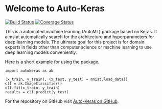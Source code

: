 # Welcome to Auto-Keras

[![Build Status](https://travis-ci.org/jhfjhfj1/autokeras.svg?branch=master)](https://travis-ci.org/jhfjhfj1/autokeras)
[![Coverage Status](https://coveralls.io/repos/github/jhfjhfj1/autokeras/badge.svg?branch=master)](https://coveralls.io/github/jhfjhfj1/autokeras?branch=master)

This is a automated machine learning (AutoML) package based on Keras. 
It aims at automatically search for the architecture and hyperparameters for deep learning models.
The ultimate goal for this project is for domain experts in fields other than computer science or machine learning
to use deep learning models conveniently.

Here is a short example for using the package.

    
    import autokeras as ak
    
    (x_train, y_train), (x_test, y_test) = mnist.load_data()
    clf = ak.ImageClassifier()
    clf.fit(x_train, y_train)
    results = clf.predict(y_test)

For the repository on GitHub visit [Auto-Keras on GitHub](https://github.com/jhfjhfj1/autokeras).

